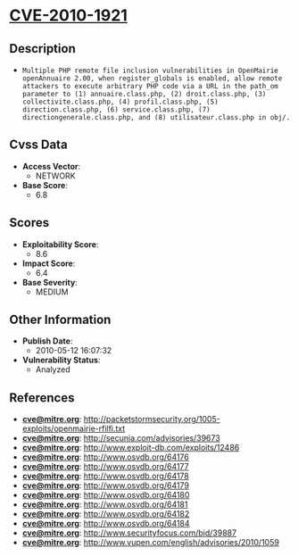 
# [CVE-2010-1921](http://packetstormsecurity.org/1005-exploits/openmairie-rfilfi.txt)

## Description

- `Multiple PHP remote file inclusion vulnerabilities in OpenMairie openAnnuaire 2.00, when register_globals is enabled, allow remote attackers to execute arbitrary PHP code via a URL in the path_om parameter to (1) annuaire.class.php, (2) droit.class.php, (3) collectivite.class.php, (4) profil.class.php, (5) direction.class.php, (6) service.class.php, (7) directiongenerale.class.php, and (8) utilisateur.class.php in obj/.`

## Cvss Data

- **Access Vector**:
  - NETWORK
- **Base Score**:
  - 6.8

## Scores

- **Exploitability Score**:
  - 8.6
- **Impact Score**:
  - 6.4
- **Base Severity**:
  - MEDIUM

## Other Information

- **Publish Date**:
  - 2010-05-12 16:07:32
- **Vulnerability Status**:
  - Analyzed

## References

- **cve@mitre.org**: http://packetstormsecurity.org/1005-exploits/openmairie-rfilfi.txt
- **cve@mitre.org**: http://secunia.com/advisories/39673
- **cve@mitre.org**: http://www.exploit-db.com/exploits/12486
- **cve@mitre.org**: http://www.osvdb.org/64176
- **cve@mitre.org**: http://www.osvdb.org/64177
- **cve@mitre.org**: http://www.osvdb.org/64178
- **cve@mitre.org**: http://www.osvdb.org/64179
- **cve@mitre.org**: http://www.osvdb.org/64180
- **cve@mitre.org**: http://www.osvdb.org/64181
- **cve@mitre.org**: http://www.osvdb.org/64182
- **cve@mitre.org**: http://www.osvdb.org/64184
- **cve@mitre.org**: http://www.securityfocus.com/bid/39887
- **cve@mitre.org**: http://www.vupen.com/english/advisories/2010/1059
